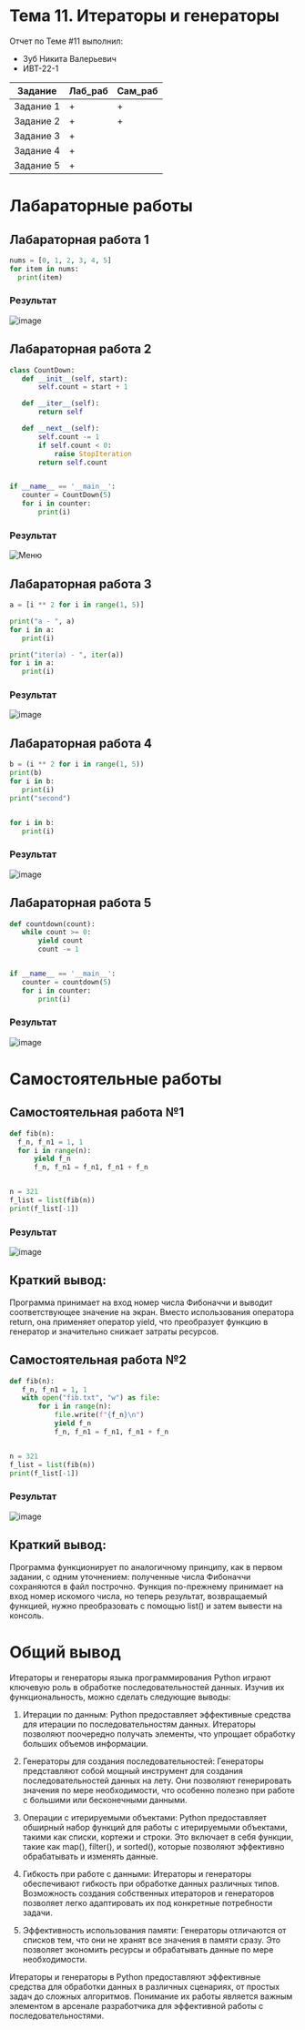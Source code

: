 # Тема 11. Итераторы и генераторы
Отчет по Теме #11 выполнил:
- Зуб Никита Валерьевич
- ИВТ-22-1

| Задание | Лаб_раб | Сам_раб |
| - | - | - |
| Задание 1 | + | + |
| Задание 2 | + | + |
| Задание 3 | + |   |
| Задание 4 | + |   |
| Задание 5 | + |   |


# Лабараторные работы 
   ## Лабараторная работа 1

  ```python
nums = [0, 1, 2, 3, 4, 5]
for item in nums:
    print(item)

```
  ### Результат
  
![image](https://github.com/user-attachments/assets/25f7a29d-8cfe-4717-8b74-cab6b5f2b5fd)


## Лабараторная работа 2

 ```python
class CountDown:
    def __init__(self, start):
        self.count = start + 1

    def __iter__(self):
        return self

    def __next__(self):
        self.count -= 1
        if self.count < 0:
            raise StopIteration
        return self.count


if __name__ == '__main__':
    counter = CountDown(5)
    for i in counter:
        print(i)

```

### Результат

![Меню](https://github.com/lEnityl/labs/blob/Tema_11/lab11/l2.png)

## Лабараторная работа 3

 ```python
a = [i ** 2 for i in range(1, 5)]

print("a - ", a)
for i in a:
    print(i)

print("iter(a) - ", iter(a))
for i in a:
    print(i)

```
### Результат

![image](https://github.com/user-attachments/assets/569ef775-fe50-406d-add1-cdc3aaa736f3)


## Лабараторная работа 4

 ```python
b = (i ** 2 for i in range(1, 5))
print(b)
for i in b:
    print(i)
print("second")


for i in b:
    print(i)

```
### Результат

![image](https://github.com/user-attachments/assets/fab677a1-7451-430b-932e-4b97d3c13f8c)


## Лабараторная работа 5

 ```python
def countdown(count):
    while count >= 0:
        yield count
        count -= 1


if __name__ == '__main__':
    counter = countdown(5)
    for i in counter:
        print(i)

```
### Результат

![image](https://github.com/user-attachments/assets/39dc71cc-f9db-48c1-a7f7-2cde4c96412e)




# Самостоятельные работы

## Самостоятельная работа №1

  ```python
def fib(n):
    f_n, f_n1 = 1, 1
    for i in range(n):
        yield f_n
        f_n, f_n1 = f_n1, f_n1 + f_n


n = 321
f_list = list(fib(n))
print(f_list[-1])

```

### Результат

![image](https://github.com/user-attachments/assets/856e076f-0125-4d08-b067-0a622f7025e7)


## Краткий вывод:
Программа принимает на вход номер числа Фибоначчи и выводит соответствующее значение на экран. Вместо использования оператора return, она применяет оператор yield, что преобразует функцию в генератор и значительно снижает затраты ресурсов.
 
## Самостоятельная работа №2

 ```python
def fib(n):
    f_n, f_n1 = 1, 1
    with open("fib.txt", "w") as file:
        for i in range(n):
            file.write(f"{f_n}\n")
            yield f_n
            f_n, f_n1 = f_n1, f_n1 + f_n


n = 321
f_list = list(fib(n))
print(f_list[-1])

```

### Результат

![image](https://github.com/user-attachments/assets/02666003-0481-4af8-bf1d-0d920aa43b05)



## Краткий вывод:
Программа функционирует по аналогичному принципу, как в первом задании, с одним уточнением: полученные числа Фибоначчи сохраняются в файл построчно. Функция по-прежнему принимает на вход номер искомого числа, но теперь результат, возвращаемый функцией, нужно преобразовать с помощью list() и затем вывести на консоль.


# Общий вывод 
Итераторы и генераторы языка программирования Python играют ключевую роль в обработке последовательностей данных. Изучив их функциональность, можно сделать следующие выводы:

  1. Итерации по данным:
  Python предоставляет эффективные средства для итерации по последовательностям данных. Итераторы позволяют поочередно получать элементы, что упрощает обработку больших объемов информации.
  
  2. Генераторы для создания последовательностей:
  Генераторы представляют собой мощный инструмент для создания последовательностей данных на лету. Они позволяют генерировать значения по мере необходимости, что особенно полезно при работе с большими или бесконечными данными.
  
  3. Операции с итерируемыми объектами:
  Python предоставляет обширный набор функций для работы с итерируемыми объектами, такими как списки, кортежи и строки. Это включает в себя функции, такие как map(), filter(), и sorted(), которые позволяют эффективно обрабатывать и изменять данные.
  
  4. Гибкость при работе с данными:
  Итераторы и генераторы обеспечивают гибкость при обработке данных различных типов. Возможность создания собственных итераторов и генераторов позволяет легко адаптировать их под конкретные потребности задачи.
  
  5. Эффективность использования памяти:
  Генераторы отличаются от списков тем, что они не хранят все значения в памяти сразу. Это позволяет экономить ресурсы и обрабатывать данные по мере необходимости.

Итераторы и генераторы в Python предоставляют эффективные средства для обработки данных в различных сценариях, от простых задач до сложных алгоритмов. Понимание их работы является важным элементом в арсенале разработчика для эффективной работы с последовательностями.

